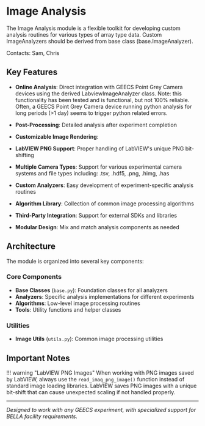 # Image Analysis

The Image Analysis module is a flexible toolkit for developing custom analysis routines for various types of array type data. Custom ImageAnalyzers should be derived from base class (base.ImageAnalyzer). 

Contacts: Sam, Chris

## Key Features

- **Online Analysis**: Direct integration with GEECS Point Grey Camera devices using the derived LabviewImageAnalyzer class. Note: this functionality has been tested and is functional, but not 100% reliable. Often, a GEECS Point Grey Camera device running python analysis for long periods (>1 day) seems to trigger python related errors.

- **Post-Processing**: Detailed analysis after experiment completion
- **Customizable Image Rendering**:

- **LabVIEW PNG Support**: Proper handling of LabVIEW's unique PNG bit-shifting
- **Multiple Camera Types**: Support for various experimental camera systems and file types including: .tsv, .hdf5, .png, .himg, .has

- **Custom Analyzers**: Easy development of experiment-specific analysis routines
- **Algorithm Library**: Collection of common image processing algorithms
- **Third-Party Integration**: Support for external SDKs and libraries
- **Modular Design**: Mix and match analysis components as needed

## Architecture

The module is organized into several key components:

### Core Components
- **Base Classes** (`base.py`): Foundation classes for all analyzers
- **Analyzers**: Specific analysis implementations for different experiments
- **Algorithms**: Low-level image processing routines
- **Tools**: Utility functions and helper classes

### Utilities
- **Image Utils** (`utils.py`): Common image processing utilities

## Important Notes

!!! warning "LabVIEW PNG Images"
    When working with PNG images saved by LabVIEW, always use the `read_imaq_png_image()` function instead of standard image loading libraries. LabVIEW saves PNG images with a unique bit-shift that can cause unexpected scaling if not handled properly.

---

*Designed to work with any GEECS experiment, with specialized support for BELLA facility requirements.*
